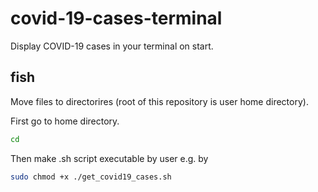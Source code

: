 # covid-19-cases-terminal

Display COVID-19 cases in your terminal on start.

## fish  

Move files to directorires (root of this repository is user home directory).

First go to home directory.
```sh
cd 
```

Then make .sh script executable by user e.g. by
```sh
sudo chmod +x ./get_covid19_cases.sh
```

